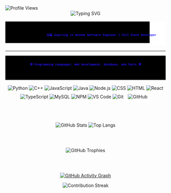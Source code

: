 <img src="https://komarev.com/ghpvc/?username=dnjstr&label=Visitors&color=lightgrey&style=flat" alt="Profile Views" width="200"/>

<div align="center">
  <img src="https://readme-typing-svg.herokuapp.com?font=Fira+Code&size=27&pause=1000&color=00FF00&center=true&vCenter=true&width=435&lines=I'm+Den+Jester+Antonio;A+COMPSCI+STUDENT+IN+USTP;Dreamer,+Programmer;Be+Quiet+and+DRIVE!;" alt="Typing SVG" />
</div>

<br>

<div align="center">   
  <img src="quote.svg" />
</div>

---

<div align="center">   
  <img src="Codingtools.svg" />
</div>

<p align="center">
  <img src="https://cdn.jsdelivr.net/gh/devicons/devicon/icons/python/python-original.svg" alt="Python" width="50" height="50"/>
  <img src="https://cdn.jsdelivr.net/gh/devicons/devicon/icons/cplusplus/cplusplus-original.svg" alt="C++" width="50" height="50"/>
  <img src="https://cdn.jsdelivr.net/gh/devicons/devicon/icons/javascript/javascript-original.svg" alt="JavaScript" width="50" height="50"/>
  <img src="https://cdn.jsdelivr.net/gh/devicons/devicon/icons/java/java-original.svg" alt="Java" width="50" height="50"/>
  <img src="https://cdn.jsdelivr.net/gh/devicons/devicon/icons/nodejs/nodejs-original.svg" alt="Node.js" width="50" height="50"/>
  
  <img src="https://cdn.jsdelivr.net/gh/devicons/devicon/icons/css3/css3-original.svg" alt="CSS" width="50" height="50"/>
  <img src="https://cdn.jsdelivr.net/gh/devicons/devicon/icons/html5/html5-original.svg" alt="HTML" width="50" height="50"/>
  <img src="https://cdn.jsdelivr.net/gh/devicons/devicon/icons/react/react-original.svg" alt="React" width="50" height="50"/>
  <img src="https://cdn.jsdelivr.net/gh/devicons/devicon/icons/typescript/typescript-original.svg" alt="TypeScript" width="50" height="50"/>

  <img src="https://cdn.jsdelivr.net/gh/devicons/devicon/icons/mysql/mysql-original.svg" alt="MySQL" width="50" height="50"/>
  <img src="https://cdn.jsdelivr.net/gh/devicons/devicon/icons/npm/npm-original-wordmark.svg" alt="NPM" width="50" height="50"/>
  
  <img src="https://cdn.jsdelivr.net/gh/devicons/devicon/icons/vscode/vscode-original.svg" alt="VS Code" width="50" height="50"/>
  <img src="https://cdn.jsdelivr.net/gh/devicons/devicon/icons/git/git-original.svg" alt="Git" width="50" height="50"/>
  <img src="https://upload.wikimedia.org/wikipedia/commons/9/91/Octicons-mark-github.svg" alt="GitHub" width="50" height="50" style="background:white; padding:10px; border-radius:10px;"/>
</p>

<br><br>

<div align="center">

  <!-- GitHub Stats -->
  <img src="https://github-readme-stats.vercel.app/api?username=dnjstr&show_icons=true&theme=dark" alt="GitHub Stats" height="180em" />

  <!-- Top Languages -->
  <img src="https://github-readme-stats.vercel.app/api/top-langs/?username=dnjstr&layout=compact&theme=dark" alt="Top Langs" height="180em" />

  <br><br>

  <!-- Trophies -->
  <img src="https://github-profile-trophy.vercel.app/?username=dnjstr&theme=onedark&no-frame=true&row=1&column=6" alt="GitHub Trophies" />

  <br><br>

  <!-- Contribution Graph -->
  [![GitHub Activity Graph](https://github-readme-activity-graph.vercel.app/graph?username=dnjstr&theme=react-dark)](https://github.com/dnjstr)

</div>


 <div align="center">
  <img src="https://github-readme-streak-stats.herokuapp.com/?user=dnjstr&theme=github-dark-blue&hide_border=true" alt="Contribution Streak" />
</div>

